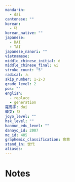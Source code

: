 ```yaml
---
mandarin:
  - dài
cantonese: ""
korean:
  - 대
korean_native: ""
japanese:
  - DAI
  - TAI
japanese_nanori: ""
vietnamese:
middle_chinese_initial: d
middle_chinese_final: ʌi
stroke_count: "5"
radical: 人
skip_number: 1-2-3
grade_level: 2
pos: ""
english:
  - replace
  - generation
羅馬字: dai
韓文: 대
joyo_level: ""
hsk_level: ""
hanmun_edu_level: ""
danayo_id: 2007
mc_id: 405
graphemic_classification: 會意
stand_in: 世代
aliases:
---
```


# Notes
